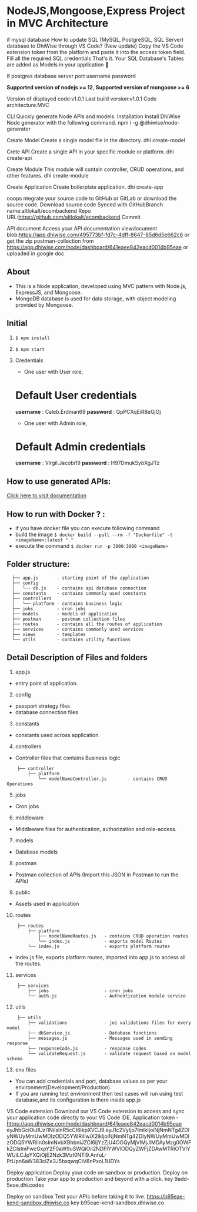# NodeJS,Mongoose,Express Project in MVC Architecture
if mysql database 
How to update SQL (MySQL, PostgreSQL, SQL Server) database to DhiWise through VS Code? (New update)
Copy the VS Code extension token from the platform and paste it into the access token field.
Fill all the required SQL credentials
That's it. Your SQL Database's Tables are added as Models in your application 🥳

if postgres database server port username password 

**Supported version of nodejs >= 12**,
**Supported version of mongoose >= 6**

Version of displayed code:v1.0.1
Last build version:v1.0.1
Code architecture:MVC

CLI Quickly generate Node APIs and models.
Installation Install DhiWise Node generator with the following command.
npm i -g @dhiwise/node-generator

Create Model Create a single model file in the directory.
dhi create-model

Crete API Create a single API in your specific module or platform.
dhi create-api

Create Module This module will contain controller, CRUD operations, and other features.
dhi create-module

Create Application Create boilerplate application.
dhi create-app

ooops
ntegrate your source code to GitHub or GitLab or download the source code.
Download source code Synced with
GitHubBranch name:altlokalt/ecombackend Repo URL:https://github.com/altlokalt/ecombackend
Commit

API document
Access your API documentation  viewdocument blob:https://app.dhiwise.com/495773bf-fd7c-4dff-8647-85d6d5e662c6
or get the zip postman-collection from https://app.dhiwise.com/node/dashboard/641eaee842eacd0014b95eae or uploaded in google doc

## About 
- This is a Node application, developed using MVC pattern with Node.js, ExpressJS, and Mongoose. 
- MongoDB database is used for data storage, with object modeling provided by Mongoose.

## Initial
1. ```$ npm install```
2. ```$ npm start```
3. Credentials

	- One user with User role,
	# Default User credentials
	**username** : Caleb.Erdman69
	**password** : QpPCXqEiR8eGjOj

	- One user with Admin role,
	# Default Admin credentials
	**username** : Virgil.Jacobi19
	**password** : H97DmukSybXgJTz

## How to use generated APIs:
[Click here to visit documentation](<https://docs.dhiwise.com/docs/node/generate-apis/> "API Documentation")

## How to run with Docker ? :
- if you have docker file you can execute following command
- build the image
	```$ docker build --pull --rm -f "Dockerfile" -t <imageName>:latest "." ```
- execute the command
	```$ docker run -p 3000:3000 <imageName> ```


## Folder structure:
```
  ├── app.js       - starting point of the application
  ├── config
  │   └── db.js    - contains api database connection
  ├── constants    - contains commonly used constants 
  ├── controllers               
  │   └── platform - contains business logic
  ├── jobs         - cron jobs
  ├── models       - models of application
  ├── postman      - postman collection files
  ├── routes       - contains all the routes of application
  ├── services     - contains commonly used services
  ├── views        - templates
  └── utils        - contains utility functions    
```

## Detail Description of Files and folders

1. app.js
- entry point of application.

2. config
- passport strategy files
- database connection files

3. constants
- constants used across application.

4. controllers
- Controller files that contains Business logic
```
	├── controller
		├── platform
			└── modelNameController.js        - contains CRUD Operations
```

5. jobs
- Cron jobs

6. middleware
- Middleware files for authentication, authorization and role-access.

7. models
- Database models 

8. postman
- Postman collection of APIs (Import this JSON in Postman to run the APIs)

9. public 
- Assets used in application

10. routes
```
	├── routes
		├── platform
			├── modelNameRoutes.js   - contains CRUD operation routes
			└── index.js             - exports model Routes
		└── index.js                 - exports platform routes

```
- index.js file, exports platform routes, imported into app.js to access all the routes.

11. services
```
	├── services
		├── jobs                     - cron jobs
		└── auth.js                  - Authentication module service

```

12. utils
```
	├── utils
		├── validations              - joi validations files for every model
		├── dbService.js             - Database functions 
		├── messages.js              - Messages used in sending response 
		├── responseCode.js          - response codes 
		└── validateRequest.js       - validate request based on model schema

```

13. env files
- You can add credentials and port, database values as per your environment(Development/Production).
- If you are running test environment then test cases will run using test database,and its configuration is there inside app.js

VS Code extension Download our VS Code extension to access and sync your application code directly to your VS Code IDE.
Application token - https://app.dhiwise.com/node/dashboard/641eaee842eacd0014b95eae
eyJhbGciOiJIUzI1NiIsInR5cCI6IkpXVCJ9.eyJ1c2VyIjp7ImlkIjoiNjNmNTg4ZDIyNWUyMmUwMDIzODQ5YWRiIiwiX2lkIjoiNjNmNTg4ZDIyNWUyMmUwMDIzODQ5YWRiIn0sImNvbXBhbnlJZCI6IjYzZjU4OGQyMjVlMjJlMDAyMzg0OWFkZCIsImFwcGxpY2F0aW9uSWQiOiI2NDFlYWVlODQyZWFjZDAwMTRiOTVlYWUiLCJpYXQiOjE2Nzk3MzI0NTl9.AnfuL-PtUpn6aW383ciZe3J5bxqwqCiV6nPxoL1UDYs


Deploy application Deploy your code on sandbox or production.
Deploy on production
Take your app to production and beyond with a click.
key
9add-5eae.dhi.codes

Deploy on sandbox
Test your APIs before taking it to live.
https://b95eae-kend-sandbox.dhiwise.co
key
b95eae-kend-sandbox.dhiwise.co




